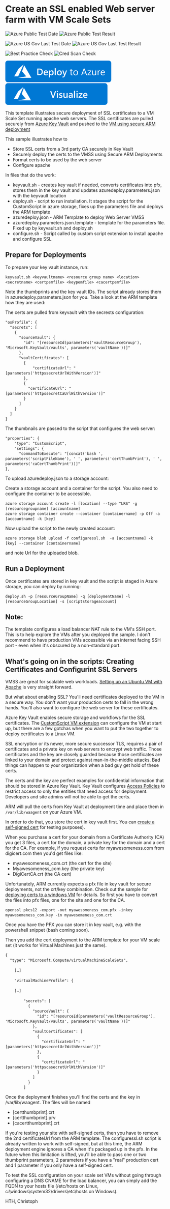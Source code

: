 # Create an SSL enabled Web server farm with VM Scale Sets

![Azure Public Test Date](https://azurequickstartsservice.blob.core.windows.net/badges/201-vmss-ubuntu-web-ssl/PublicLastTestDate.svg)
![Azure Public Test Result](https://azurequickstartsservice.blob.core.windows.net/badges/201-vmss-ubuntu-web-ssl/PublicDeployment.svg)

![Azure US Gov Last Test Date](https://azurequickstartsservice.blob.core.windows.net/badges/201-vmss-ubuntu-web-ssl/FairfaxLastTestDate.svg)
![Azure US Gov Last Test Result](https://azurequickstartsservice.blob.core.windows.net/badges/201-vmss-ubuntu-web-ssl/FairfaxDeployment.svg)

![Best Practice Check](https://azurequickstartsservice.blob.core.windows.net/badges/201-vmss-ubuntu-web-ssl/BestPracticeResult.svg)
![Cred Scan Check](https://azurequickstartsservice.blob.core.windows.net/badges/201-vmss-ubuntu-web-ssl/CredScanResult.svg)

[![Deploy To Azure](https://raw.githubusercontent.com/Azure/azure-quickstart-templates/master/1-CONTRIBUTION-GUIDE/images/deploytoazure.svg?sanitize=true)](https://portal.azure.com/#create/Microsoft.Template/uri/https%3A%2F%2Fraw.githubusercontent.com%2FAzure%2Fazure-quickstart-templates%2Fmaster%2F201-vmss-ubuntu-web-ssl%2Fazuredeploy.json)
[![Visualize](https://raw.githubusercontent.com/Azure/azure-quickstart-templates/master/1-CONTRIBUTION-GUIDE/images/visualizebutton.svg?sanitize=true)](http://armviz.io/#/?load=https%3A%2F%2Fraw.githubusercontent.com%2FAzure%2Fazure-quickstart-templates%2Fmaster%2F201-vmss-ubuntu-web-ssl%2Fazuredeploy.json)

This template illustrates secure deployment of SSL certificates to a VM Scale Set
running apache web servers. The SSL certificates are pulled securely from [Azure 
Key Vault](https://azure.microsoft.com/en-us/services/key-vault/) and pushed to the [VM using secure ARM deployment](https://azure.microsoft.com/en-us/documentation/articles/resource-manager-keyvault-parameter/)

This sample illustrates how to
* Store SSL certs from a 3rd party CA securely in Key Vault
* Securely deploy the certs to the VMSS using Secure ARM Deployments
* Format certs to be used by the web server
* Configure apache

In files that do the work:

* keyvault.sh - creates key vault if needed, converts certificates into pfx, stores them in the key vault and updates azuredeploy.parameters.json with the keyvault location
* deploy.sh - script to run installation. It stages the script for the CustomScript in azure storage, fixes up the parameters file and deploys the ARM template
* azuredeploy.json - ARM Template to deploy Web Server VMSS
* azuredeploy.parameters.json.template - template for the parameters file. Fixed up by keyvault.sh and deploy.sh
* configure.sh - Script called by custom script extension to install apache and configure SSL 

## Prepare for Deployments
To prepare your key vault instance, run:
```
keyvault.sh <keyvaultname> <resource group name> <location> <secretname> <certpemfile> <keypemfile> <cacertpemfile>
```
Note the thumbprints and the key vault IDs. The script already stores them in azuredeploy.parameters.json for you. Take a look at the ARM template how they are used:

The certs are pulled from keyvault with the secrests configuration:
```
"osProfile": {
  "secrets": [
    {
      "sourceVault": {
        "id": "[resourceId(parameters('vaultResourceGroup'), 'Microsoft.KeyVault/vaults', parameters('vaultName'))]"
      },
      "vaultCertificates": [
        {
	        "certificateUrl": "[parameters('httpssecretUrlWithVersion')]"
        },
        {
          "certificateUrl": "[parameters('httpssecretCaUrlWithVersion')]"
        }
      ]
    }
  ]
}
```
The thumbnails are passed to the script that configures the web server:
```
"properties": {
    "type": "CustomScript",
    "settings": {
  	  "commandToExecute": "[concat('bash ', parameters('scriptFileName'), ' ', parameters('certThumbPrint'), ' ', parameters('caCertThumbPrint'))]"
},
```

To upload azuredeploy.json to a storage account:

Create a storage account and a container for the script. You also need to configure the container to be accessible.
```
azure storage account create -l [location] --type "LRS" -g [resourcegroupname] [accountname]
azure storage container create --container [containername] -p Off -a [accountname] -k [key]
```
Now upload the script to the newly created account:
```
azure storage blob upload -f configuressl.sh  -a [accountname] -k [key] --container [containername]
```
and note Url for the uploaded blob.

## Run a Deployment
Once certificates are stored in key vault and the script is staged in Azure storage, you can deploy by running:
```
deploy.sh -p [resourceGroupName] -q [deploymentName] -l [resourceGroupLocation] -s [scriptstorageaccount]
```
## Note: 
The template configures a load balancer NAT rule to the VM's SSH port. This is to help explore the VMs after you deployed the sample. I don't recommend to have production VMs accessible via an internet facing SSH port - even when it's obscured by a non-standard port.

## What's going on in the scripts: Creating Certificates and Configurint SSL Servers
VMSS are great for scalable web workloads. [Setting up an Ubuntu VM with Apache](https://help.ubuntu.com/lts/serverguide/httpd.html) is very straight forward. 

But what about enabling SSL? You'll need certificates deployed to the VM in a secure way. You don't want your production certs to fall in the wrong hands. You'll also want to configure the web server for these certificates.

Azure Key Vault enables secure storage and workflows for the SSL certificates. The [CustomScript VM extension](https://azure.microsoft.com/en-us/documentation/articles/virtual-machines-linux-classic-lamp-script/) can configure the VM at start up, but there are a few gotchas when you want to put the two together to deploy certificates to a Linux VM.

SSL encryption or its newer, more secure successor TLS, requires a pair of certificates and a private key on web servers to encrypt web traffic. Those certificates and the key are closely guarded because those certificates are linked to your domain and protect against man-in-the-middle attacks. Bad things can happen to your organization when a bad guy get hold of these certs.

The certs and the key are perfect examples for confidential information that should be stored in Azure Key Vault. Key Vault configures [Access Policies](https://msdn.microsoft.com/en-us/library/mt603625.aspx) to restrict access to only the entities that need access for deployment. Developers and site admins will not be able to get the certs.

ARM will pull the certs from Key Vault at deployment time and place them in `/var/lib/waagent` on your Azure VM. 

In order to do that, you store the cert in key vault first. You can [create a self-signed cert](https://www.sslshopper.com/article-how-to-create-a-self-signed-certificate.html) for testing purposes).

When you purchase a cert for your domain from a Certificate Authority (CA) you get 3 files, a cert for the domain, a private key for the domain and a cert for the CA. For example, if you request certs for myawesomeness.com from digicert.com then you'd get files like:

* myawesomeness_com.crt (the cert for the site) 
* Myawesomeness_com.key (the private key)
* DigiCertCA.crt (the CA cert)

Unfortunately, ARM currently expects a pfx file in key vault for secure deployments, not the crt/key combination. Check out the sample for [deploying certs to a windows VM](https://blogs.technet.microsoft.com/kv/2015/07/14/deploy-certificates-to-vms-from-customer-managed-key-vault/) for details. So first you have to convert the files into pfx files, one for the site and one for the CA.

```
openssl pkcs12 -export -out myawesomeness_com.pfx -inkey myawesomeness_com.key -in myawesomeness_com.crt 
```
Once you have the PFX you can store it in key vault, e.g. with the powershell snippet (bash coming soon). 

Then you add the cert deployment to the ARM template for your VM scale set (it works for Virtual Machines just the same).

```
{
  "type": "Microsoft.Compute/virtualMachineScaleSets",
  
    […]

    "virtualMachineProfile": {

    […]

        "secrets": [
          {
            "sourceVault": {
              "id": "[resourceId(parameters('vaultResourceGroup'), 'Microsoft.KeyVault/vaults', parameters('vaultName'))]"
            },
            "vaultCertificates": [
              {
                "certificateUrl": "[parameters('httpssecretUrlWithVersion')]"
              },
              {
                "certificateUrl": "[parameters('httpscasecretUrlWithVersion')]"
              }
            ]
          }
        ]
```

Once the deployment finishes you'll find the certs and the key in /var/lib/waagent. The files will be named 

* [certthumbprint].crt
* [certthumbprint].prv
* [cacertthumbprint].crt

If you're testing your site with self-signed certs, then you have to remove the 2nd certificateUrl from the ARM template. The configuressl.sh script is already written to work with self-signed, but at this time, the ARM deployment engine ignores a CA  when it's packaged up in the pfx. In the future when this limitation is lifted, you'll be able to pass one or two thumbprint parameters, 2 parameters if you have a "real" production cert and 1 parameter if you only have a self-signed cert.

To test the SSL configuration on your scale set VMs without going through configuring a DNS CNAME for the load balancer, you can simply add the FQDN to your hosts file (/etc/hosts on Linux, c:\windows\system32\drivers\etc\hosts on Windows).

HTH,
Christoph



